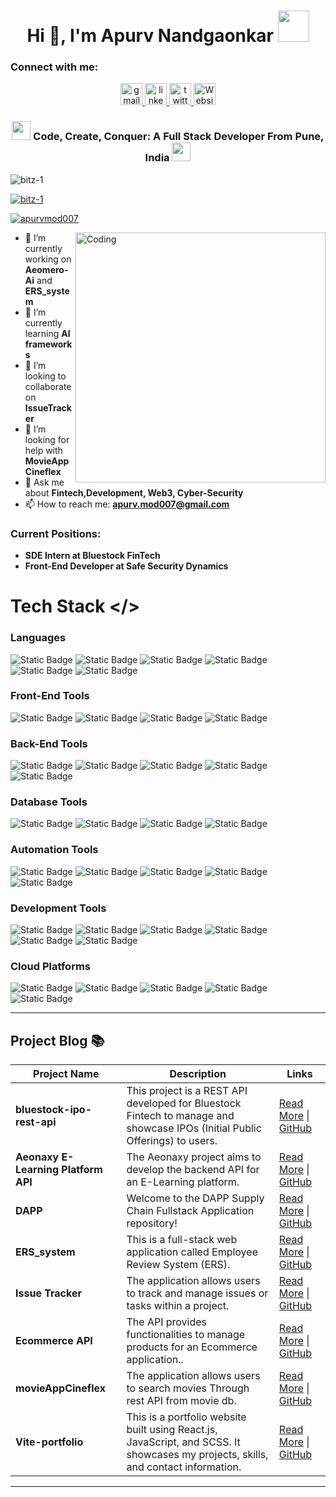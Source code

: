 <h1 align="center">Hi 👋, I'm Apurv Nandgaonkar <img src="https://media.giphy.com/media/mGcNjsfWAjY5AEZNw6/giphy.gif" width="50"></h1>

<h3 align="left">Connect with me:</h3> 
<div align="center">
  <a href="apurv.mod007@gmail.com" target="_blank">
    <img src="https://img.shields.io/static/v1?message=Gmail&logo=gmail&label=&color=D14836&logoColor=white&labelColor=&style=for-the-badge" height="35" alt="gmail logo"  />
  </a>
  <a href="https://www.linkedin.com/in/bitztechdev/" target="_blank">
    <img src="https://img.shields.io/static/v1?message=LinkedIn&logo=linkedin&label=&color=0077B5&logoColor=white&labelColor=&style=for-the-badge" height="35" alt="linkedin logo"  />
  </a>
  <a href="https://x.com/ApurvMod007" target="_blank">
    <img src="https://img.shields.io/static/v1?message=Twitter&logo=twitter&label=&color=1DA1F2&logoColor=white&labelColor=&style=for-the-badge" height="35" alt="twitter logo"  />
  </a>
  <a href="https://www.bitzdev.tech/" target="_blank">
    <img src="https://img.shields.io/static/v1?message=Website&logo=Websiter&label=&color=black&logoColor=white&labelColor=&style=for-the-badge" height="35" alt="Website logo"  />
  </a>
</div>

###
<h3 align="center"> <img src="https://media.giphy.com/media/WUlplcMpOCEmTGBtBW/giphy.gif" width="30"> Code, Create, Conquer: A Full Stack Developer From Pune, India <img src="https://media.giphy.com/media/fYSnHlufseco8Fh93Z/giphy.gif" width="30"></h3>
<p align="left"> <img src="https://komarev.com/ghpvc/?username=bitz-1&label=Profile%20views&color=0e75b6&style=flat" alt="bitz-1" /> </p>
<p align="left"> <a href="https://github.com/ryo-ma/github-profile-trophy"><img src="https://github-profile-trophy.vercel.app/?username=bitz-1" alt="bitz-1" /></a> </p>
<p align="left"> <a href="https://twitter.com/apurvmod007" target="blank"><img src="https://img.shields.io/twitter/follow/apurvmod007?logo=twitter&style=for-the-badge" alt="apurvmod007" /></a> </p>
<img align="right" alt="Coding" width="400" src="https://i.pinimg.com/originals/81/17/8b/81178b47a8598f0c81c4799f2cdd4057.gif">

- 🔭 I’m currently working on **Aeomero-Ai** and **ERS_system**
- 🌱 I’m currently learning **AI frameworks**
- 👯 I’m looking to collaborate on **IssueTracker**
- 🤝 I’m looking for help with **MovieAppCineflex**
- 💬 Ask me about **Fintech,Development, Web3, Cyber-Security**
- 📫 How to reach me: **apurv.mod007@gmail.com**

### Current Positions:

- **SDE Intern at Bluestock FinTech**
- **Front-End Developer at Safe Security Dynamics**


# Tech Stack </>

### Languages
 ![Static Badge](https://img.shields.io/badge/JavaScript-yellow?style=for-the-badge&logo=javascript&link=https%3A%2F%2Fdeveloper.mozilla.org%2Fen-US%2Fdocs%2FWeb%2FJavaScript)
 ![Static Badge](https://img.shields.io/badge/Python-3776AB?style=for-the-badge&logo=python&logoColor=white&link=https://www.python.org)
 ![Static Badge](https://img.shields.io/badge/Sql-red?style=for-the-badge&logo=sql&link=https%3A%2F%2Fdeveloper.mozilla.org%2Fen-US%2Fdocs%2FGlossary%2FSQL)
 ![Static Badge](https://img.shields.io/badge/TypeScript-blue?style=for-the-badge&logo=typescript&logoColor=white&link=https%3A%2F%2Fwww.typescriptlang.org)
 ![Static Badge](https://img.shields.io/badge/GoLang-skyblue?style=for-the-badge&logo=go&logoColor=white&link=https://go.dev/)
 ![Static Badge](https://img.shields.io/badge/Solidity-purple?style=for-the-badge&logo=solidity&logoColor=white&link=https%3A%2F%2Fsoliditylang.org%2F)

### Front-End Tools
![Static Badge](https://img.shields.io/badge/React-black?style=for-the-badge&logo=react&logoColor=blue&link=https%3A%2F%2Freact.dev%2F)
![Static Badge](https://img.shields.io/badge/Vue-grey?style=for-the-badge&logo=vue.js&link=https%3A%2F%2Fvuejs.org%2F)
![Static Badge](https://img.shields.io/badge/Bootstap-6428DC?style=for-the-badge&logo=bootstrap&labelColor=white&link=https%3A%2F%2Fgetbootstrap.com%2F)
![Static Badge](https://img.shields.io/badge/Reactnative-black?style=for-the-badge&logo=reactnative&labelColor=white&link=https%3A%2F%2Freactnative.dev%2F)

### Back-End Tools
![Static Badge](https://img.shields.io/badge/Node-green?style=for-the-badge&logo=node.js&labelColor=white&link=https%3A%2F%2Fnodejs.org%2Fen)
![Static Badge](https://img.shields.io/badge/Django-grey?style=for-the-badge&logo=django&logoColor=black&labelColor=white&link=https%3A%2F%2Fwww.djangoproject.com%2F)
![Static Badge](https://img.shields.io/badge/Next-black?style=for-the-badge&logo=next.js&logoColor=black&labelColor=white&link=https%3A%2F%2Fnextjs.org%2F)
![Static Badge](https://img.shields.io/badge/Electron-1B1C26?style=for-the-badge&logo=electron&logoColor=black&labelColor=white&link=https%3A%2F%2Fwww.electronjs.org%2F)
![Static Badge](https://img.shields.io/badge/FastAPI-009485?style=for-the-badge&logo=fastapi&logoColor=black&labelColor=white&link=https%3A%2F%2Ffastapi.tiangolo.com%2F)

### Database Tools
![Static Badge](https://img.shields.io/badge/MongoDB-green?style=for-the-badge&logo=mongodb&labelColor=white&link=https%3A%2F%2Fwww.mongodb.com%2F)
![Static Badge](https://img.shields.io/badge/PostgreSql-white?style=for-the-badge&logo=postgresql&labelColor=white&link=https%3A%2F%2Fwww.postgresql.org%2F)
![Static Badge](https://img.shields.io/badge/Redis-red?style=for-the-badge&logo=redis&labelColor=white&link=https%3A%2F%2Fredis.io%2F)
![Static Badge](https://img.shields.io/badge/sqLite-white?style=for-the-badge&logo=sqlite&labelColor=black&link=https%3A%2F%2Fwww.sqlite.org%2F)


### Automation Tools
![Static Badge](https://img.shields.io/badge/selenium-green?style=for-the-badge&logo=www.selenium&link=https%3A%2F%2Fwww.selenium.dev%2F)
![Static Badge](https://img.shields.io/badge/Docker-blue?style=for-the-badge&logo=docker&link=https%3A%2F%2Fwww.docker.com%2F)
![Static Badge](https://img.shields.io/badge/Jenkins-red?style=for-the-badge&logo=jenkins&logoColor=white&link=https%3A%2F%2Fwww.jenkins.io%2F)
![Static Badge](https://img.shields.io/badge/resend-black?style=for-the-badge&logo=resend&link=https%3A%2F%2Fresend.com%2F)
![Static Badge](https://img.shields.io/badge/Github%20Actions-blue?style=for-the-badge&logo=githubactions&link=https%3A%2F%2Fdocs.github.com%2Fen%2Factions)



### Development Tools
![Static Badge](https://img.shields.io/badge/Vs%20code%20-blue?style=for-the-badge&logo=visual%20studio&link=https%3A%2F%2Fcode.visualstudio.com%2F)
![Static Badge](https://img.shields.io/badge/Git-orange?style=for-the-badge&logo=git&link=https%3A%2F%2Fgit-scm.com%2F)
![Static Badge](https://img.shields.io/badge/Github-black?style=for-the-badge&logo=github&link=https%3A%2F%2Fgithub.com%2F)
![Static Badge](https://img.shields.io/badge/kubernetes-blue?style=for-the-badge&logo=kubernetes&logoColor=white&link=https%3A%2F%2Fkubernetes.io%2F)
![Static Badge](https://img.shields.io/badge/Docker-blue?style=for-the-badge&logo=docker&link=https%3A%2F%2Fwww.docker.com%2F)
![Static Badge](https://img.shields.io/badge/linux-yellow?style=for-the-badge&logo=linux&logoColor=white)





### Cloud Platforms
![Static Badge](https://img.shields.io/badge/Render-black?style=for-the-badge&logo=render&labelColor=black&link=https%3A%2F%2Frender.com%2F)
![Static Badge](https://img.shields.io/badge/Fly.io-8A2FE5?style=for-the-badge&logo=fly.io&labelColor=black&link=https%3A%2F%2Ffly.io%2F)
![Static Badge](https://img.shields.io/badge/AWS-orange?style=for-the-badge&logo=amazon&labelColor=black&link=https%3A%2F%2Faws.amazon.com%2F)
![Static Badge](https://img.shields.io/badge/Google%20cloud%20-white?style=for-the-badge&logo=google%20cloud&link=https%3A%2F%2Fcloud.google.com%2F)
![Static Badge](https://img.shields.io/badge/Railway%20-white?style=for-the-badge&logo=railway&logoColor=black&link=https%3A%2F%2Frailway.app%2F)

---

## Project Blog 📚

| Project Name      | Description                                        | Links                        |
|-------------------|----------------------------------------------------|------------------------------|
| **bluestock-ipo-rest-api**    | This project is a REST API developed for Bluestock Fintech to manage and showcase IPOs (Initial Public Offerings) to users.     | [Read More](https://github.com/bitz-1/bluestock-ipo-rest-api) \| [GitHub](https://github.com/bitz-1/bluestock-ipo-rest-api) |
| **Aeonaxy E-Learning Platform API**    | The Aeonaxy project aims to develop the backend API for an E-Learning platform.    | [Read More](https://github.com/bitz-1/Aeonaxy-ELeaning_Api) \| [GitHub](https://github.com/bitz-1/Aeonaxy-ELeaning_Api) |
| **DAPP**  | Welcome to the DAPP Supply Chain Fullstack Application repository!   | [Read More](https://github.com/bitz-1/DAPP) \| [GitHub](https://github.com/bitz-1/DAPP) |
| **ERS_system** | This is a full-stack web application called Employee Review System (ERS). | [Read More](https://github.com/bitz-1/ERS_system) \| [GitHub](https://github.com/bitz-1/ERS_system) |
| **Issue Tracker** |  The application allows users to track and manage issues or tasks within a project. | [Read More](https://github.com/bitz-1/issueTracker) \| [GitHub](https://github.com/bitz-1/issueTracker)|
| **Ecommerce API** | The API provides functionalities to manage products for an Ecommerce application.. | [Read More](https://github.com/bitz-1/Ecommerce-API) \| [GitHub](https://github.com/bitz-1/Ecommerce-API) |
| **movieAppCineflex**  |The application allows users to search movies Through rest API from movie db.  | [Read More](https://github.com/bitz-1/movieAppCineflex) \| [GitHub](https://github.com/bitz-1/movieAppCineflex) |
| **Vite-portfolio**  | This is a portfolio website built using React.js, JavaScript, and SCSS. It showcases my projects, skills, and contact information.   | [Read More](https://github.com/bitz-1/DAPP) \| [GitHub](https://github.com/bitz-1/DAPP) |


---






